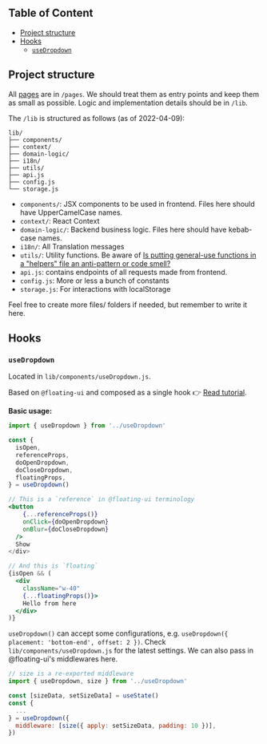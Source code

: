 ## Table of Content

- [Project structure](#project-structure)
- [Hooks](#hooks)
  - [`useDropdown`](#-usedropdown-)

## Project structure

All [pages](https://nextjs.org/docs/basic-features/pages) are in `/pages`. We should treat them as entry points and keep them as small as possible. Logic and implementation details should be in `/lib`.

The `/lib` is structured as follows (as of 2022-04-09):

```
lib/
├── components/
├── context/
├── domain-logic/
├── i18n/
├── utils/
├── api.js
├── config.js
└── storage.js
```

- `components/`: JSX components to be used in frontend. Files here should have UpperCamelCase names.
- `context/`: React Context
- `domain-logic/`: Backend business logic. Files here should have kebab-case names.
- `i18n/`: All Translation messages
- `utils/`: Utility functions. Be aware of [Is putting general-use functions in a "helpers" file an anti-pattern or code smell?](https://softwareengineering.stackexchange.com/questions/422907/is-putting-general-use-functions-in-a-helpers-file-an-anti-pattern-or-code-sme)
- `api.js`: contains endpoints of all requests made from frontend.
- `config.js`: More or less a bunch of constants
- `storage.js`: For interactions with localStorage

Feel free to create more files/ folders if needed, but remember to write it here.

## Hooks

### `useDropdown`

Located in `lib/components/useDropdown.js`.

Based on `@floating-ui` and composed as a single hook 👉 [Read tutorial](https://floating-ui.com/docs/tutorial).

**Basic usage:**

```jsx
import { useDropdown } from '../useDropdown'

const {
  isOpen,
  referenceProps,
  doOpenDropdown,
  doCloseDropdown,
  floatingProps,
} = useDropdown()

// This is a `reference` in @floating-ui terminology
<button
    {...referenceProps()}
    onClick={doOpenDropdown}
    onBlur={doCloseDropdown}
  />
  Show
</div>

// And this is `floating`
{isOpen && (
  <div
    className="w-40"
    {...floatingProps()}>
    Hello from here
  </div>
)}
```

`useDropdown()` can accept some configurations, e.g. `useDropdown({ placement: 'bottom-end', offset: 2 })`. Check `lib/components/useDropdown.js` for the latest settings. We can also pass in @floating-ui's middlewares here.

```jsx
// size is a re-exported middleware
import { useDropdown, size } from '../useDropdown'

const [sizeData, setSizeData] = useState()
const {
  ...
} = useDropdown({
  middleware: [size({ apply: setSizeData, padding: 10 })],
})
```
